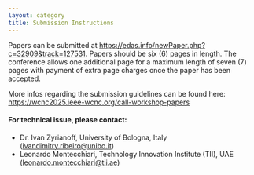 ```yaml
---
layout: category
title: Submission Instructions
---
```


Papers can be submitted at <https://edas.info/newPaper.php?c=32909&track=127531>. Papers should be six (6) pages in length. The conference allows one additional page for a maximum length of seven (7) pages with payment of extra page charges once the paper has been accepted.

More infos regarding the submission guidelines can be found here:
<https://wcnc2025.ieee-wcnc.org/call-workshop-papers>

#### For technical issue, please contact:
-  Dr. Ivan Zyrianoff, University of Bologna, Italy (<ivandimitry.ribeiro@unibo.it>)
-  Leonardo Montecchiari, Technology Innovation Institute (TII), UAE (<leonardo.montecchiari@tii.ae>)